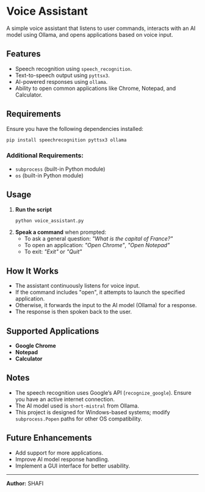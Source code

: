 # Voice Assistant

A simple voice assistant that listens to user commands, interacts with an AI model using Ollama, and opens applications based on voice input.

## Features
- Speech recognition using `speech_recognition`.
- Text-to-speech output using `pyttsx3`.
- AI-powered responses using `ollama`.
- Ability to open common applications like Chrome, Notepad, and Calculator.

## Requirements
Ensure you have the following dependencies installed:

```sh
pip install speechrecognition pyttsx3 ollama
```

### Additional Requirements:
- `subprocess` (built-in Python module)
- `os` (built-in Python module)

## Usage
1. **Run the script**
   ```sh
   python voice_assistant.py
   ```
2. **Speak a command** when prompted:
   - To ask a general question: *"What is the capital of France?"*
   - To open an application: *"Open Chrome"*, *"Open Notepad"*
   - To exit: *"Exit"* or *"Quit"*

## How It Works
- The assistant continuously listens for voice input.
- If the command includes "open", it attempts to launch the specified application.
- Otherwise, it forwards the input to the AI model (Ollama) for a response.
- The response is then spoken back to the user.

## Supported Applications
- **Google Chrome**
- **Notepad**
- **Calculator**

## Notes
- The speech recognition uses Google’s API (`recognize_google`). Ensure you have an active internet connection.
- The AI model used is `short-mistral` from Ollama.
- This project is designed for Windows-based systems; modify `subprocess.Popen` paths for other OS compatibility.

## Future Enhancements
- Add support for more applications.
- Improve AI model response handling.
- Implement a GUI interface for better usability.

---
**Author:** SHAFI

